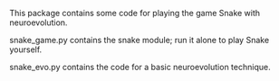 This package contains some code for playing the game Snake with neuroevolution.

snake_game.py contains the snake module; run it alone to play Snake yourself.

snake_evo.py contains the code for a basic neuroevolution technique.
